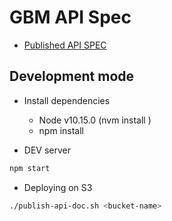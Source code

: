 # GBM API Spec


* [Published API SPEC](https://pad.projects.s3.amazonaws.com/proposal-gbm-api/index.html)
## Development mode
  * Install dependencies
      * Node v10.15.0 (nvm install  )
      * npm install
        
   
  * DEV server
    
```bash
npm start
```
* Deploying on S3

```bash
./publish-api-doc.sh <bucket-name>
```


